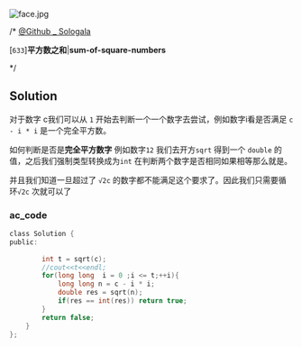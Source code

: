 ![face.jpg](https://pic.leetcode-cn.com/5f44c38cfca16ba4f3886e1c9e298c5ab18a215dc25e965ec357a430e783b3af-face.jpg)

/*
[@Github _ Sologala](https://github.com/Sologala/LeetCode.git)

[`633`]**平方数之和**|**sum-of-square-numbers**

*/



## **Solution** 

对于数字  c我们可以从 `1` 开始去判断一个一个数字去尝试，例如数字i看是否满足 `c - i * i` 是一个完全平方数。

如何判断是否是**完全平方数字**
例如数字`12` 我们去开方`sqrt` 得到一个 `double` 的值，之后我们强制类型转换成为`int` 在判断两个数字是否相同如果相等那么就是。

并且我们知道一旦超过了 `√2c` 的数字都不能满足这个要求了。因此我们只需要循环`√2c` 次就可以了



### **ac_code**
```c
class Solution {
public:
  
        int t = sqrt(c);
        //cout<<t<<endl;
        for(long long  i = 0 ;i <= t;++i){
            long long n = c - i * i; 
            double res = sqrt(n);
            if(res == int(res)) return true;
        }
        return false;
    }
};


```